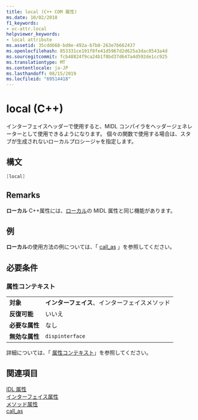 ```yaml
---
title: local (C++ COM 属性)
ms.date: 10/02/2018
f1_keywords:
- vc-attr.local
helpviewer_keywords:
- local attribute
ms.assetid: 35cdd668-bd8e-492a-b7b8-263e7b662437
ms.openlocfilehash: 853331ce191f8fe41d5967d2d625a3dac8543a4d
ms.sourcegitcommit: fcb48824f9ca24b1f8bd37d647a4d592de1cc925
ms.translationtype: MT
ms.contentlocale: ja-JP
ms.lasthandoff: 08/15/2019
ms.locfileid: "69514418"
---
```

# <a name="local-c"></a>local (C++)

インターフェイスヘッダーで使用すると、MIDL コンパイラをヘッダージェネレーターとして使用できるようになります。 個々の関数で使用する場合は、スタブが生成されないローカルプロシージャを指定します。

## <a name="syntax"></a>構文

```cpp
[local]
```

## <a name="remarks"></a>Remarks

**ローカル** C++属性には、[ローカル](/windows/win32/Midl/local)の MIDL 属性と同じ機能があります。

## <a name="example"></a>例

**ローカル**の使用方法の例については、「 [call_as](call-as.md) 」を参照してください。

## <a name="requirements"></a>必要条件

### <a name="attribute-context"></a>属性コンテキスト

|||
|-|-|
|**対象**|**インターフェイス**、インターフェイスメソッド|
|**反復可能**|いいえ|
|**必要な属性**|なし|
|**無効な属性**|`dispinterface`|

詳細については、「 [属性コンテキスト](cpp-attributes-com-net.md#contexts)」を参照してください。

## <a name="see-also"></a>関連項目

[IDL 属性](idl-attributes.md)<br/>
[インターフェイス属性](interface-attributes.md)<br/>
[メソッド属性](method-attributes.md)<br/>
[call_as](call-as.md)